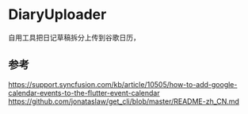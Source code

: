# DiaryUploader
自用工具把日记草稿拆分上传到谷歌日历，


## 参考
https://support.syncfusion.com/kb/article/10505/how-to-add-google-calendar-events-to-the-flutter-event-calendar
https://github.com/jonataslaw/get_cli/blob/master/README-zh_CN.md
